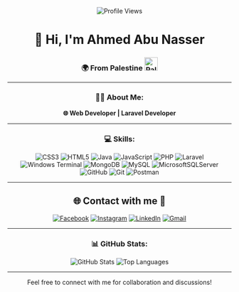 <div align="center">

![Profile Views](https://komarev.com/ghpvc/?username=a7medjameel&style=flat-square&color=blue)

</div>

<div align="center">

# 👋 Hi, I'm Ahmed Abu Nasser

<div align="center">
  <h3>🌍 From Palestine <img src="https://upload.wikimedia.org/wikipedia/commons/0/00/Flag_of_Palestine.svg" alt="Palestinian Flag" width="30"/></h3>
</div>

---

<div align="center">
  <h3>👨‍💻 About Me:</h3>
  <p><strong>🌐 Web Developer | Laravel Developer</strong></p>
</div>

---

<div align="center">


### 💻 Skills:

![CSS3](https://img.shields.io/badge/css3-%231572B6.svg?style=for-the-badge&logo=css3&logoColor=white) ![HTML5](https://img.shields.io/badge/html5-%23E34F26.svg?style=for-the-badge&logo=html5&logoColor=white) ![Java](https://img.shields.io/badge/java-%23ED8B00.svg?style=for-the-badge&logo=openjdk&logoColor=white) ![JavaScript](https://img.shields.io/badge/javascript-%23323330.svg?style=for-the-badge&logo=javascript&logoColor=%23F7DF1E) ![PHP](https://img.shields.io/badge/php-%23777BB4.svg?style=for-the-badge&logo=php&logoColor=white) ![Laravel](https://img.shields.io/badge/laravel-%23FF2D20.svg?style=for-the-badge&logo=laravel&logoColor=white) ![Windows Terminal](https://img.shields.io/badge/Windows%20Terminal-%234D4D4D.svg?style=for-the-badge&logo=windows-terminal&logoColor=white) ![MongoDB](https://img.shields.io/badge/MongoDB-%234ea94b.svg?style=for-the-badge&logo=mongodb&logoColor=white) ![MySQL](https://img.shields.io/badge/mysql-4479A1.svg?style=for-the-badge&logo=mysql&logoColor=white) ![MicrosoftSQLServer](https://img.shields.io/badge/Microsoft%20SQL%20Server-CC2927?style=for-the-badge&logo=microsoft%20sql%20server&logoColor=white) ![GitHub](https://img.shields.io/badge/github-%23121011.svg?style=for-the-badge&logo=github&logoColor=white) ![Git](https://img.shields.io/badge/git-%23F05033.svg?style=for-the-badge&logo=git&logoColor=white) ![Postman](https://img.shields.io/badge/Postman-FF6C37?style=for-the-badge&logo=postman&logoColor=white)
</div>

---

<!-- Socials -->
<div align="center">
  
## 🌐 Contact with me 🍬
[![Facebook](https://img.shields.io/badge/Facebook-%231877F2.svg?logo=Facebook&logoColor=white)](https://facebook.com/ahmedjameelabunasser) [![Instagram](https://img.shields.io/badge/Instagram-%23E4405F.svg?logo=Instagram&logoColor=white)](https://instagram.com/a7hmed.abunasser) [![LinkedIn](https://img.shields.io/badge/LinkedIn-%230077B5.svg?logo=linkedin&logoColor=white)](https://linkedin.com/in/) [![Gmail](https://img.shields.io/badge/Gmail-%23EA4335.svg?logo=Gmail&logoColor=white)](mailto:ahmedjameelabunasser@gmail.com)
</div>

---

<div align="center">
  <h3>📊 GitHub Stats:</h3>
  
  ![GitHub Stats](https://github-readme-stats.vercel.app/api?username=a7medjameel&show_icons=true&theme=radical)
  ![Top Languages](https://github-readme-stats.vercel.app/api/top-langs/?username=a7medjameel&layout=compact&theme=radical)
</div>

---

<!-- Counter -->
<div align="center">
  Feel free to connect with me for collaboration and discussions!
</div>
